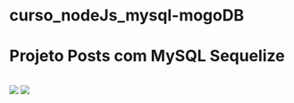 # curso_nodeJs_mysql-mogoDB


# Projeto Posts com MySQL Sequelize
</br>
    <img src="https://user-images.githubusercontent.com/78341732/174535403-2583b582-c03d-482c-b06f-311f989d7692.png" >
    <img src="https://user-images.githubusercontent.com/78341732/174535404-73c6c4e0-88bc-49a4-902c-4f9a61b78459.png" >
